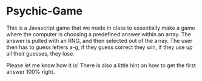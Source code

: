 # Psychic-Game

This is a Javascript game that we made in class to essentially make a game where the computer is choosing a predefined answer within an array.  The answer is pulled with an RNG, and then selected out of the array. The user then has to guess letters a-g, if they guess correct they win, if they use up all their guesses, they lose.

Please let me know how it is! There is also a little hint on how to get the first answer 100% right. 
